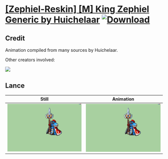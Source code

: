 # [\[Zephiel-Reskin\] \[M\] King Zephiel Generic by Huichelaar](./) [![Download](https://img.shields.io/badge/Download--red?style=social&logo=github)](https://minhaskamal.github.io/DownGit/#/home?url=https://github.com/Klokinator/FE-Repo/tree/main/Battle%20Animations%2FInfantry%20-%20Knights%2C%20Generals%2C%20Armors%2F%5BZephiel-Reskin%5D%20%5BM%5D%20King%20Zephiel%20Generic%20by%20Huichelaar%2F2.%20Lance)

## Credit

Animation compiled from many sources by Huichelaar.

Other creators involved:

<img src="./Credits.png" />

## Lance

| Still | Animation |
| :---: | :-------: |
| ![Lance still](./Lance_000.png) | ![Lance animation](./Lance.gif) |
